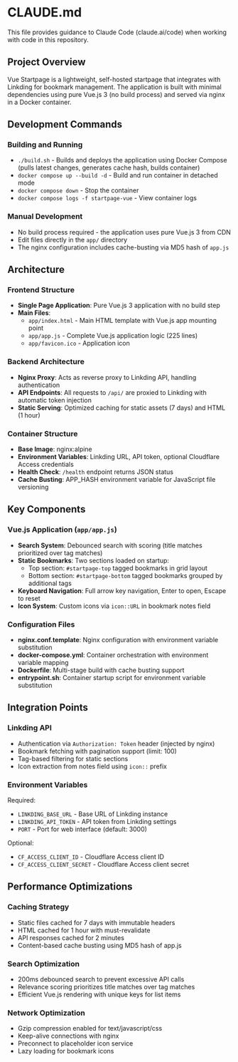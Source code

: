 # CLAUDE.md

This file provides guidance to Claude Code (claude.ai/code) when working with code in this repository.

## Project Overview

Vue Startpage is a lightweight, self-hosted startpage that integrates with Linkding for bookmark management. The application is built with minimal dependencies using pure Vue.js 3 (no build process) and served via nginx in a Docker container.

## Development Commands

### Building and Running
- `./build.sh` - Builds and deploys the application using Docker Compose (pulls latest changes, generates cache hash, builds container)
- `docker compose up --build -d` - Build and run container in detached mode
- `docker compose down` - Stop the container
- `docker compose logs -f startpage-vue` - View container logs

### Manual Development
- No build process required - the application uses pure Vue.js 3 from CDN
- Edit files directly in the `app/` directory
- The nginx configuration includes cache-busting via MD5 hash of `app.js`

## Architecture

### Frontend Structure
- **Single Page Application**: Pure Vue.js 3 application with no build step
- **Main Files**:
  - `app/index.html` - Main HTML template with Vue.js app mounting point
  - `app/app.js` - Complete Vue.js application logic (225 lines)
  - `app/favicon.ico` - Application icon

### Backend Architecture
- **Nginx Proxy**: Acts as reverse proxy to Linkding API, handling authentication
- **API Endpoints**: All requests to `/api/` are proxied to Linkding with automatic token injection
- **Static Serving**: Optimized caching for static assets (7 days) and HTML (1 hour)

### Container Structure
- **Base Image**: nginx:alpine
- **Environment Variables**: Linkding URL, API token, optional Cloudflare Access credentials
- **Health Check**: `/health` endpoint returns JSON status
- **Cache Busting**: APP_HASH environment variable for JavaScript file versioning

## Key Components

### Vue.js Application (`app/app.js`)
- **Search System**: Debounced search with scoring (title matches prioritized over tag matches)
- **Static Bookmarks**: Two sections loaded on startup:
  - Top section: `#startpage-top` tagged bookmarks in grid layout
  - Bottom section: `#startpage-bottom` tagged bookmarks grouped by additional tags
- **Keyboard Navigation**: Full arrow key navigation, Enter to open, Escape to reset
- **Icon System**: Custom icons via `icon::URL` in bookmark notes field

### Configuration Files
- **nginx.conf.template**: Nginx configuration with environment variable substitution
- **docker-compose.yml**: Container orchestration with environment variable mapping
- **Dockerfile**: Multi-stage build with cache busting support
- **entrypoint.sh**: Container startup script for environment variable substitution

## Integration Points

### Linkding API
- Authentication via `Authorization: Token` header (injected by nginx)
- Bookmark fetching with pagination support (limit: 100)
- Tag-based filtering for static sections
- Icon extraction from notes field using `icon::` prefix

### Environment Variables
Required:
- `LINKDING_BASE_URL` - Base URL of Linkding instance
- `LINKDING_API_TOKEN` - API token from Linkding settings
- `PORT` - Port for web interface (default: 3000)

Optional:
- `CF_ACCESS_CLIENT_ID` - Cloudflare Access client ID
- `CF_ACCESS_CLIENT_SECRET` - Cloudflare Access client secret

## Performance Optimizations

### Caching Strategy
- Static files cached for 7 days with immutable headers
- HTML cached for 1 hour with must-revalidate
- API responses cached for 2 minutes
- Content-based cache busting using MD5 hash of app.js

### Search Optimization
- 200ms debounced search to prevent excessive API calls
- Relevance scoring prioritizes title matches over tag matches
- Efficient Vue.js rendering with unique keys for list items

### Network Optimization
- Gzip compression enabled for text/javascript/css
- Keep-alive connections with nginx
- Preconnect to placeholder icon service
- Lazy loading for bookmark icons